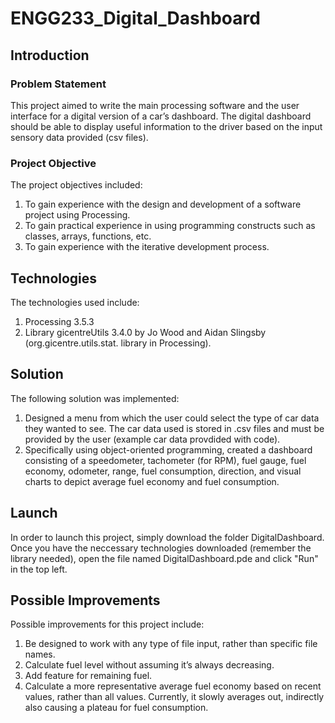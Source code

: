 # ENGG233_Digital_Dashboard

## Introduction

### Problem Statement

This project aimed to write the main processing software and the user interface for a digital version of a car’s dashboard. The digital dashboard should be able to display useful information to the driver based on the input sensory data provided (csv files). 

### Project Objective

The project objectives included:

1.	To gain experience with the design and development of a software project using Processing.
2.	To gain practical experience in using programming constructs such as classes, arrays, functions, etc. 
3.	To gain experience with the iterative development process.

## Technologies

The technologies used include:

1. Processing 3.5.3
2. Library gicentreUtils 3.4.0 by Jo Wood and Aidan Slingsby (org.gicentre.utils.stat. library in Processing).

## Solution

The following solution was implemented:

1.	Designed a menu from which the user could select the type of car data they wanted to see. The car data used is stored in .csv files and must be provided by the user (example car data provdided with code).
2.	Specifically using object-oriented programming, created a dashboard consisting of a speedometer, tachometer (for RPM), fuel gauge, fuel economy, odometer, range, fuel consumption, direction, and visual charts to depict average fuel economy and fuel consumption. 

## Launch

In order to launch this project, simply download the folder DigitalDashboard. Once you have the neccessary technologies downloaded (remember the library needed), open the file named DigitalDashboard.pde and click "Run" in the top left.

## Possible Improvements

Possible improvements for this project include:

1.	Be designed to work with any type of file input, rather than specific file names. 
2.	Calculate fuel level without assuming it’s always decreasing. 
3.	Add feature for remaining fuel. 
4.	Calculate a more representative average fuel economy based on recent values, rather than all values. Currently, it slowly averages out, indirectly also causing a plateau for fuel consumption. 
